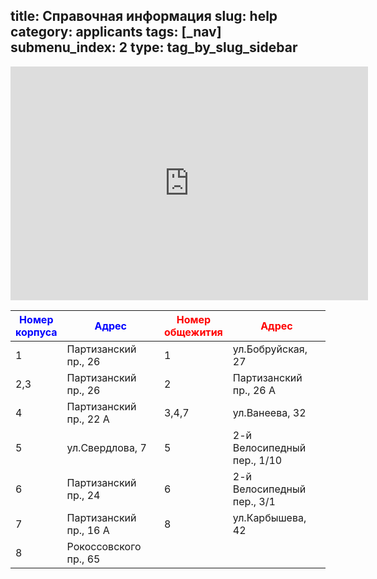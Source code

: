title: Справочная информация
slug: help
category: applicants
tags: [_nav]
submenu_index: 2
type: tag_by_slug_sidebar
---

<iframe src="https://mapsengine.google.com/map/embed?mid=zYZPGNWWUhS0.kkIUmigsj6Cc"
        frameborder="0" style="border:0" width="572" height="374"></iframe>

<table class="table-help-inf">
  <thead>
    <tr>
      <th style="color: blue">Номер корпуса</th>
      <th style="color: blue">Адрес</th>
      <th style="color: red">Номер общежития</th>
      <th style="color: red">Адрес</th>
    </tr>
  </thead>
  <tbody>
    <tr>
      <td style="width: 10%" class="table-help">1</td>
      <td style="width: 40%">Партизанский пр., 26</td>
      <td style="width: 10%" class="table-help">1</td>
      <td style="width: 40%">ул.Бобруйская, 27</td>
    </tr>
    <tr>
      <td style="width: 10%" class="table-help">2,3</td>
      <td style="width: 40%">Партизанский пр., 26</td>
      <td style="width: 10%" class="table-help">2</td>
      <td style="width: 40%">Партизанский пр., 26 А</td>
    </tr>
    <tr>
      <td style="width: 10%" class="table-help">4</td>
      <td style="width: 40%">Партизанский пр., 22 А</td>
      <td style="width: 10%" class="table-help">3,4,7</td>
      <td style="width: 40%">ул.Ванеева, 32</td>
    </tr>
    <tr>
      <td style="width:10%" class="table-help">5</td>
      <td style="width:40%">ул.Свердлова, 7</td>
      <td style="width:10%" class="table-help">5</td>
      <td style="width:40%">2-й Велосипедный пер., 1/10</td>
    </tr>
    <tr>
      <td style="width:10%" class="table-help">6</td>
      <td style="width:40%">Партизанский пр., 24</td>
      <td style="width:10%" class="table-help">6</td>
      <td style="width:40%">2-й Велосипедный пер., 3/1</td>
    </tr>
    <tr>
      <td style="width:10%" class="table-help">7</td>
      <td style="width:40%">Партизанский пр., 16 А</td>
      <td style="width:10%" class="table-help">8</td>
      <td style="width:40%">ул.Карбышева, 42</td>
    </tr>
    <tr>
      <td style="width:10%" class="table-help">8</td>
      <td style="width:40%">Рокоссовского пр., 65</td>
      <td style="width:10%" class="table-help">&nbsp;</td>
      <td style="width:40%">&nbsp;</td>
    </tr>
  </tbody>
</table>
